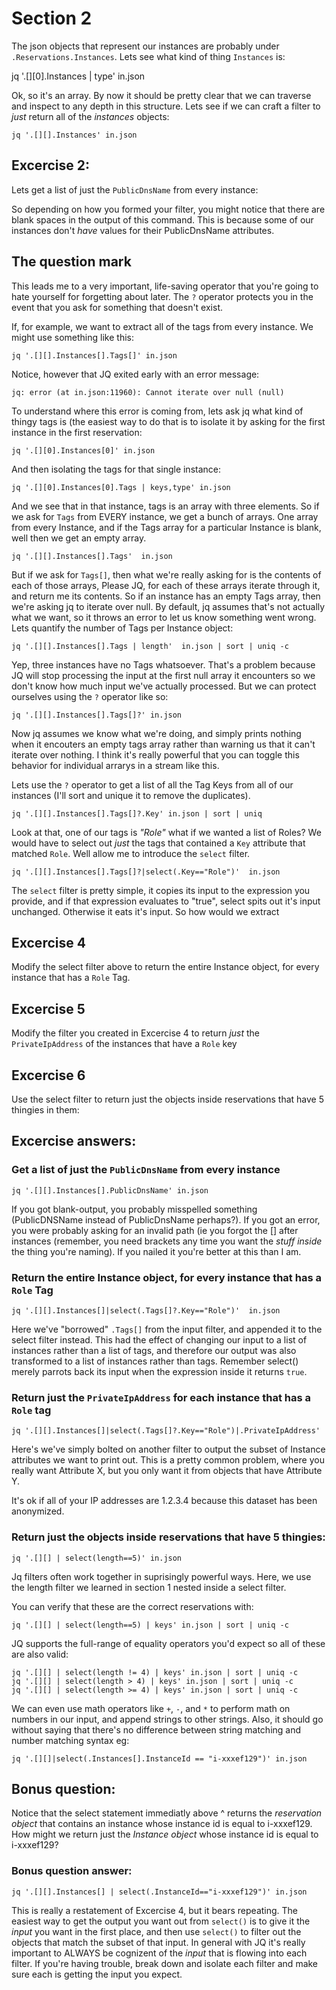 # Section 2 

The json objects that represent our instances are probably under
`.Reservations.Instances`. Lets see what kind of thing `Instances` is:

jq '.[][0].Instances | type' in.json

Ok, so it's an array. By now it should be pretty clear that we can traverse and
inspect to any depth in this structure. Lets see if we can craft a filter to
*just* return all of the *instances* objects:

```
jq '.[][].Instances' in.json
```

## Excercise 2: 
Lets get a list of just the `PublicDnsName` from every instance: 

So depending on how you formed your filter, you might notice that there are
blank spaces in the output of this command. This is because some of our
instances don't *have* values for their PublicDnsName attributes.

## The question mark
This leads me to a very important, life-saving operator that you're going to
hate yourself for forgetting about later. The `?` operator protects you in the
event that you ask for something that doesn't exist. 

If, for example, we want to extract all of the tags from every instance. We
might use something like this: 

```
jq '.[][].Instances[].Tags[]' in.json
```

Notice, however that JQ exited early with an error message: 

```
jq: error (at in.json:11960): Cannot iterate over null (null)
```

To understand where this error is coming from, lets ask jq what kind of thingy
tags is (the easiest way to do that is to isolate it by asking for the first
instance in the first reservation:

```
jq '.[][0].Instances[0]' in.json 
```

And then isolating the tags for that single instance:

```
jq '.[][0].Instances[0].Tags | keys,type' in.json
```

And we see that in that instance, tags is an array with three elements. So if
we ask for `Tags` from EVERY instance, we get a bunch of arrays. One array from
every Instance, and if the Tags array for a particular Instance is blank, well
then we get an empty array.

```
jq '.[][].Instances[].Tags'  in.json  
```

But if we ask for `Tags[]`, then what we're really asking for is the contents
of each of those arrays, Please JQ, for each of these arrays iterate through
it, and return me its contents. So if an instance has an empty Tags array, then
we're asking jq to iterate over null. By default, jq assumes that's not
actually what we want, so it throws an error to let us know something went
wrong.  Lets quantify the number of Tags per Instance object: 

```
jq '.[][].Instances[].Tags | length'  in.json | sort | uniq -c
```

Yep, three instances have no Tags whatsoever. That's a problem because JQ will
stop processing the input at the first null array it encounters so we don't
know how much input we've actually processed. But we can protect ourselves
using the `?` operator like so: 

```
jq '.[][].Instances[].Tags[]?' in.json
```

Now jq assumes we know what we're doing, and simply prints nothing when it
encouters an empty tags array rather than warning us that it can't iterate over
nothing. I think it's really powerful that you can toggle this behavior for
individual arrarys in a stream like this. 

Lets use the `?` operator to get a list of all the Tag Keys from all of our
instances (I'll sort and unique it to remove the duplicates). 

```
jq '.[][].Instances[].Tags[]?.Key' in.json | sort | uniq
```

Look at that, one of our tags is *"Role"* what if we wanted a list of Roles? We
would have to select out *just* the tags that contained a `Key` attribute that
matched `Role`. Well allow me to introduce the `select` filter.

```
jq '.[][].Instances[].Tags[]?|select(.Key=="Role")'  in.json
```

The `select` filter is pretty simple, it copies its input to the expression you
provide, and if that expression evaluates to "true", select spits out it's
input unchanged. Otherwise it eats it's input. So how would we extract  

## Excercise 4
Modify the select filter above to return the entire Instance object, for every
instance that has a `Role` Tag. 

## Excercise 5 
Modify the filter you created in Excercise 4 to return *just* the
`PrivateIpAddress` of the instances that have a `Role` key

## Excercise 6
Use the select filter to return just the objects inside reservations that have
5 thingies in them:

## Excercise answers: 

### Get a list of just the `PublicDnsName` from every instance
```
jq '.[][].Instances[].PublicDnsName' in.json
```
If you got blank-output, you probably misspelled something (PublicDNSName
instead of PublicDnsName perhaps?).  If you got an error, you were probably
asking for an invalid path (ie you forgot the [] after instances (remember, you
need brackets any time you want the *stuff inside* the thing you're naming). If
you nailed it you're better at this than I am. 


### Return the entire Instance object, for every instance that has a `Role` Tag
```
jq '.[][].Instances[]|select(.Tags[]?.Key=="Role")'  in.json
```
Here we've "borrowed" `.Tags[]` from the input filter, and appended it to the
select filter instead. This had the effect of changing our input to a list of
instances rather than a list of tags, and therefore our output was also
transformed to a list of instances rather than tags. Remember select() merely
parrots back its input when the expression inside it returns `true`.

### Return just the `PrivateIpAddress` for each instance that has a `Role` tag
```
jq '.[][].Instances[]|select(.Tags[]?.Key=="Role")|.PrivateIpAddress'
```
Here's we've simply bolted on another filter to output the subset of Instance
attributes we want to print out. This is a pretty common problem, where you
really want Attribute X, but you only want it from objects that have Attribute
Y.

It's ok if all of your IP addresses are 1.2.3.4 because this dataset has been
anonymized.

### Return just the objects inside reservations that have 5 thingies:
``` 
jq '.[][] | select(length==5)' in.json 
```
Jq filters often work together in suprisingly powerful ways. Here, we use the
length filter we learned in section 1 nested inside a select filter.  

You can verify that these are the correct reservations with: 

``` 
jq '.[][] | select(length==5) | keys' in.json | sort | uniq -c 
```

JQ supports the full-range of equality operators you'd expect so all of these
are also valid: 

``` 
jq '.[][] | select(length != 4) | keys' in.json | sort | uniq -c 
jq '.[][] | select(length > 4) | keys' in.json | sort | uniq -c 
jq '.[][] | select(length >= 4) | keys' in.json | sort | uniq -c 

```
We can even use math operators like `+`, `-`, and `*` to perform math on
numbers in our input, and append strings to other strings.  Also, it should go
without saying that there's no difference between string matching and number
matching syntax eg:

```
jq '.[][]|select(.Instances[].InstanceId == "i-xxxef129")' in.json
``` 

## Bonus question: 
Notice that the select statement immediatly above ^ returns the *reservation
object* that contains an instance whose instance id is equal to i-xxxef129.
How might we return just the *Instance object* whose instance id is equal to
i-xxxef129? 


### Bonus question answer: 
```
jq '.[][].Instances[] | select(.InstanceId=="i-xxxef129")' in.json
```
This is really a restatement of Excercise 4, but it bears repeating. The
easiest way to get the output you want out from `select()` is to give it the
*input* you want in the first place, and then use `select()` to filter out the
objects that match the subset of that input. In general with JQ it's really
important to ALWAYS be cognizent of the *input* that is flowing into each
filter. If you're having trouble, break down and isolate each filter and make
sure each is getting the input you expect.
